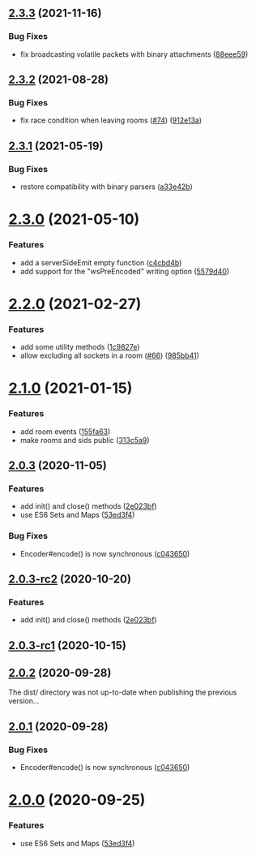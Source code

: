## [2.3.3](https://github.com/socketio/socket.io-adapter/compare/2.3.2...2.3.3) (2021-11-16)


### Bug Fixes

* fix broadcasting volatile packets with binary attachments ([88eee59](https://github.com/socketio/socket.io-adapter/commit/88eee5948aba94f999405239025f29c754a002e2))



## [2.3.2](https://github.com/socketio/socket.io-adapter/compare/2.3.1...2.3.2) (2021-08-28)


### Bug Fixes

* fix race condition when leaving rooms ([#74](https://github.com/socketio/socket.io-adapter/issues/74)) ([912e13a](https://github.com/socketio/socket.io-adapter/commit/912e13ad30bd584e2ece747be96a1ba0669dd874))


## [2.3.1](https://github.com/socketio/socket.io-adapter/compare/2.3.0...2.3.1) (2021-05-19)


### Bug Fixes

* restore compatibility with binary parsers ([a33e42b](https://github.com/socketio/socket.io-adapter/commit/a33e42bb7b935ccdd3688b4c305714b791ade0db))


# [2.3.0](https://github.com/socketio/socket.io-adapter/compare/2.2.0...2.3.0) (2021-05-10)


### Features

* add a serverSideEmit empty function ([c4cbd4b](https://github.com/socketio/socket.io-adapter/commit/c4cbd4ba2d8997f9ab8e06cfb631c8f9a43d16f1))
* add support for the "wsPreEncoded" writing option ([5579d40](https://github.com/socketio/socket.io-adapter/commit/5579d40c24d15f69e44246f788fb93beb367f994))


# [2.2.0](https://github.com/socketio/socket.io-adapter/compare/2.1.0...2.2.0) (2021-02-27)


### Features

* add some utility methods ([1c9827e](https://github.com/socketio/socket.io-adapter/commit/1c9827ec1136e24094295907efaf4d4e6c2fef2f))
* allow excluding all sockets in a room ([#66](https://github.com/socketio/socket.io-adapter/issues/66)) ([985bb41](https://github.com/socketio/socket.io-adapter/commit/985bb41fa2c04f17f1cf3a17c14ab9acde8947f7))


# [2.1.0](https://github.com/socketio/socket.io-adapter/compare/2.0.3...2.1.0) (2021-01-15)


### Features

* add room events ([155fa63](https://github.com/socketio/socket.io-adapter/commit/155fa6333a504036e99a33667dc0397f6aede25e))
* make rooms and sids public ([313c5a9](https://github.com/socketio/socket.io-adapter/commit/313c5a9fb60d913cd3a866001d67516399d8ee2f))


## [2.0.3](https://github.com/socketio/socket.io-adapter/compare/1.1.2...2.0.3) (2020-11-05)

### Features

* add init() and close() methods ([2e023bf](https://github.com/socketio/socket.io-adapter/commit/2e023bf2b651e543a34147fab19497fbdb8bdb72))
* use ES6 Sets and Maps ([53ed3f4](https://github.com/socketio/socket.io-adapter/commit/53ed3f4099c073546c66d911a95171adcefc524c))

### Bug Fixes

* Encoder#encode() is now synchronous ([c043650](https://github.com/socketio/socket.io-adapter/commit/c043650f1c6e58b20364383103314ddc733e4615))



## [2.0.3-rc2](https://github.com/socketio/socket.io-adapter/compare/2.0.3-rc1...2.0.3-rc2) (2020-10-20)


### Features

* add init() and close() methods ([2e023bf](https://github.com/socketio/socket.io-adapter/commit/2e023bf2b651e543a34147fab19497fbdb8bdb72))



## [2.0.3-rc1](https://github.com/socketio/socket.io-adapter/compare/2.0.2...2.0.3-rc1) (2020-10-15)



## [2.0.2](https://github.com/socketio/socket.io-adapter/compare/2.0.1...2.0.2) (2020-09-28)

The dist/ directory was not up-to-date when publishing the previous version...



## [2.0.1](https://github.com/socketio/socket.io-adapter/compare/2.0.0...2.0.1) (2020-09-28)


### Bug Fixes

* Encoder#encode() is now synchronous ([c043650](https://github.com/socketio/socket.io-adapter/commit/c043650f1c6e58b20364383103314ddc733e4615))



# [2.0.0](https://github.com/socketio/socket.io-adapter/compare/1.1.2...2.0.0) (2020-09-25)


### Features

* use ES6 Sets and Maps ([53ed3f4](https://github.com/socketio/socket.io-adapter/commit/53ed3f4099c073546c66d911a95171adcefc524c))
